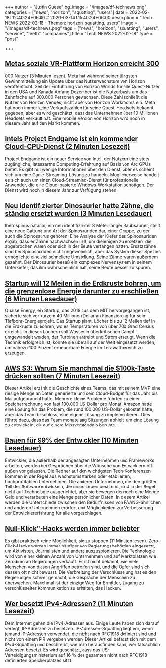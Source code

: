 +++
author = "Justin Guese"
bg_image = "/images/df-technews.png"
categories = ["news", "horizon", "squatting", "users"]
date = 2022-02-18T12:40:24+06:00 # 2020-03-14T15:40:24+06:00
description = "Tech NEWS 2022-02-18 - Themen: horizon, squatting, users"
image = "/images/df-technews.png"
tags = ["news", "horizon", "squatting", "users", "service", "teeth", "companies"]
title = "Tech NEWS 2022-02-18"
type = "post"

+++

## [Metas soziale VR-Plattform Horizon erreicht 300](https://www.theverge.com/2022/2/17/22939297/meta-social-vr-platform-horizon-300000-users)

000 Nutzer (3 Minuten lesen). Meta hat während seiner jüngsten Gewinnmitteilung ein Update über das Nutzerwachstum von Horizon veröffentlicht. Seit der Einführung von Horizon Worlds für alle Quest-Nutzer in den USA und Kanada Anfang Dezember ist die Nutzerbasis um das Zehnfache auf 300.000 Personen gewachsen. Diese Zahl schließt die Nutzer von Horizon Venues, nicht aber von Horizon Workrooms ein. Meta hat noch immer keine Verkaufszahlen für seine Quest-Headsets bekannt gegeben, aber es wird geschätzt, dass das Unternehmen über 10 Millionen Headsets verkauft hat. Eine mobile Version von Horizon wird noch in diesem Jahr auf den Markt kommen.

## [Intels Project Endgame ist ein kommender Cloud-CPU-Dienst (2 Minuten Lesezeit)](https://www.tomshardware.com/news/project-endgame-possible-competitor-to-geforce-now)

 Project Endgame ist ein neuer Service von Intel, der Nutzern eine stets zugängliche, latenzarme Computing-Erfahrung auf Basis von Arc GPUs bietet. Es gibt nur wenige Informationen über den Dienst, aber es scheint sich um eine Game-Streaming-Lösung zu handeln. Möglicherweise handelt es sich auch um einen Cloud-Streaming-Dienst für professionelle Anwender, die eine Cloud-basierte Windows-Workstation benötigen. Der Dienst wird noch in diesem Jahr zur Verfügung stehen.

## [Neu identifizierter Dinosaurier hatte Zähne, die ständig ersetzt wurden (3 Minuten Lesedauer)](https://outline.com/65pL9x)

 Iberospinus natarioi, ein neu identifizierter 8 Meter langer Raubsaurier, stellt eine neue Gattung und Art der Spinosauriden dar, einer Gruppe, zu der auch die Spinosaurus gehören. Eine Analyse der Kiefer des Spinosauriden ergab, dass er Zähne nachwachsen ließ, um diejenigen zu ersetzen, die abgebrochen waren oder sich in der Beute verfangen hatten. Ersatzzähne sind bei Spinosauriden nicht ungewöhnlich, aber das System dieser Spezies ermöglichte eine viel schnellere Umstellung. Seine Zähne waren außerdem gezahnt. Der Dinosaurier besaß ein komplexes Nervensystem in seinem Unterkiefer, das ihm wahrscheinlich half, seine Beute besser zu spüren.

## [Startup will 12 Meilen in die Erdkruste bohren, um die grenzenlose Energie darunter zu erschließen (6 Minuten Lesedauer)](https://singularityhub.com/2022/02/14/startup-aims-to-drill-12-miles-into-earths-crust-to-tap-the-boundless-energy-below/)

 Quaise Energy, ein Startup, das 2018 aus dem MIT hervorgegangen ist, sicherte sich vor kurzem 40 Millionen Dollar an Finanzierung für sein Tiefbohr-Energieprojekt. Das Startup plant, Löcher bis zu 12 Meilen tief in die Erdkruste zu bohren, wo es Temperaturen von über 700 Grad Celsius erreicht. In diesen Löchern soll Wasser in überkritischen Dampf umgewandelt werden, der Turbinen antreibt und Strom erzeugt. Wenn die Technik erfolgreich ist, könnte sie überall auf der Welt eingesetzt werden, um nahezu 100 Prozent erneuerbare Energie im Terawattbereich zu erzeugen.

## [AWS S3: Warum Sie manchmal die $100k-Taste drücken sollten (7 Minuten Lesezeit)](https://www.cyclic.sh/posts/aws-s3-why-sometimes-you-should-press-the-100k-dollar-button)

 Dieser Artikel erzählt die Geschichte eines Teams, das mit seinem MVP eine riesige Menge an Daten generierte und sein Cloud-Budget für das Jahr bis Mai aufgebraucht hatte. Mehrere kleine Probleme führten zu einer Speicherrechnung von fast 100.000 US-Dollar pro Monat. Amazon hatte eine Lösung für das Problem, die rund 100.000 US-Dollar gekostet hätte, aber das Team beschloss, eine eigene Lösung zu implementieren. Dies führte dazu, dass das Team monatelang Sitzungen abhielt, um eine Lösung zu entwickeln, die auf einem Missverständnis beruhte.

## [Bauen für 99% der Entwickler (10 Minuten Lesedauer)](https://future.a16z.com/software-development-building-for-99-developers/)

 Entwickler, die außerhalb der angesagten Unternehmen und Frameworks arbeiten, werden bei Gesprächen über die Wünsche von Entwicklern oft außen vor gelassen. Die Redner auf den wichtigsten Tech-Konferenzen kommen in der Regel aus wachstumsstarken oder etablierten, hochprofitablen Unternehmen. Die anderen Unternehmen, die den größten Teil der Software entwickeln, die unser Leben bestimmt, sind in der Regel nicht auf Technologie ausgerichtet, aber sie bewegen dennoch eine Menge Geld und verarbeiten eine Menge persönlicher Daten. In diesem Artikel werden die Unterschiede zwischen den Bedürfnissen von FAANG-ähnlichen und anderen Unternehmen erörtert und Möglichkeiten zur Verbesserung der Entwicklererfahrung für alle vorgeschlagen.

## [Null-Klick"-Hacks werden immer beliebter](https://www.bloombergquint.com/technology/-zero-click-hacks-by-nso-group-and-others-growing-in-popularity/1/0100017f0c86e9e4-8126d475-01e0-41fb-aaac-e929fa55716e-000000/gochJ0J8LAcWrxTvXjm2SetRMeQodLpM_8bklvd_azo=237)

 Es gibt praktisch keine Möglichkeit, sie zu stoppen (11 Minuten lesen). Zero-Click-Hacks werden immer häufiger von Regierungsbehörden eingesetzt, um Aktivisten, Journalisten und andere auszuspionieren. Die Technologie wird von einer kleinen Anzahl von Unternehmen und auf Marktplätzen wie Zerodium an Regierungen verkauft. Es ist nicht bekannt, wie viele Menschen von diesen Angriffen betroffen sind, und die Opfer sind sich dessen oft nicht bewusst. Die Verbreitung der Verschlüsselung hat es den Regierungen schwer gemacht, die Gespräche der Menschen zu überwachen. Manchmal ist der einzige Weg für Ermittler, Zugang zu verschlüsselter Kommunikation zu erhalten, das Hacken.

## [Wer besetzt IPv4-Adressen? (11 Minuten Lesezeit)](https://blog.benjojo.co.uk/post/ip-address-squatting)

 Dem Internet gehen die IPv4-Adressen aus. Einige Leute haben sich darauf verlegt, IP-Adressen zu besetzen. IP-Adressen-Squatting liegt vor, wenn jemand IP-Adressen verwendet, die nicht nach RFC1918 definiert sind und nicht von einem RIR vergeben werden. Dieser Artikel befasst sich mit dem IPv4-Squatting und beschreibt, wie man herausfinden kann, wer tatsächlich Adressen besetzt. Es wird geschätzt, dass das US-Verteidigungsministerium auf 16 % des gesamten nicht nach RFC1918 definierten Speicherplatzes sitzt.

